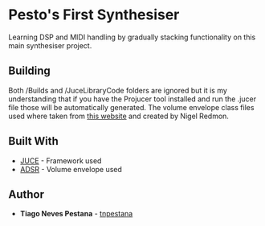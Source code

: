 # Pesto's First Synthesiser

Learning DSP and MIDI handling by gradually stacking functionality on this main synthesiser project. 

## Building

Both /Builds and /JuceLibraryCode folders are ignored but it is my understanding that if you have the Projucer tool installed and run the .jucer file those will be automatically generated. The volume envelope class files used where taken from [this website](http://www.earlevel.com/main/2013/06/03/envelope-generators-adsr-code/) and created by Nigel Redmon.
## Built With

* [JUCE](https://juce.com/) - Framework used
* [ADSR](http://www.earlevel.com/main/2013/06/03/envelope-generators-adsr-code/) - Volume envelope used

## Author

* **Tiago Neves Pestana** - [tnpestana](https://github.com/tnpestana)
